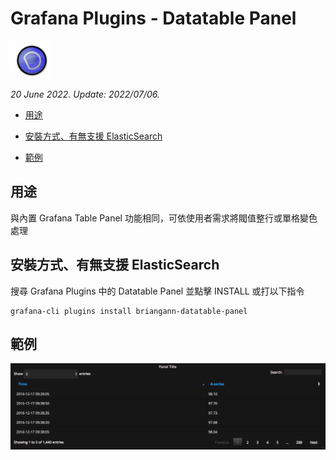 # Grafana Plugins - Datatable Panel

![img](Datatable_Panel_icon.png)

*20 June 2022. Update: 2022/07/06.*

* [用途](#use)

* [安裝方式、有無支援 ElasticSearch](#install)

* [範例](#example)

<h2 id="use">用途</h2>

與內置 Grafana Table Panel 功能相同，可依使用者需求將閥值整行或單格變色處理

<h2 id="install">安裝方式、有無支援 ElasticSearch</h2>

搜尋 Grafana Plugins 中的 Datatable Panel 並點擊 INSTALL 或打以下指令

    grafana-cli plugins install briangann-datatable-panel

<h2 id="example">範例</h2>

![img](datatable_panel.png)

